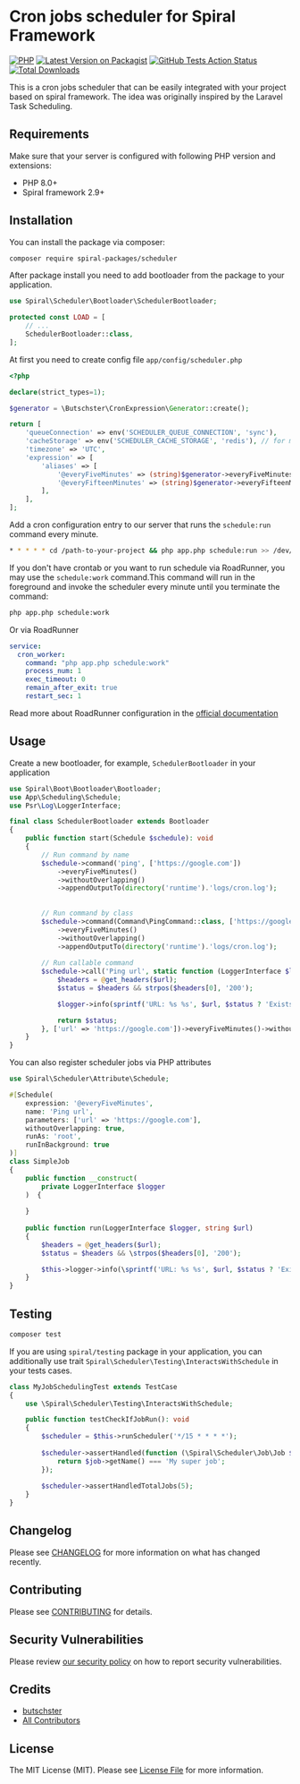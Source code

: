 # Cron jobs scheduler for Spiral Framework

[![PHP](https://img.shields.io/packagist/php-v/spiral-packages/scheduler.svg?style=flat-square)](https://packagist.org/packages/spiral-packages/scheduler)
[![Latest Version on Packagist](https://img.shields.io/packagist/v/spiral-packages/scheduler.svg?style=flat-square)](https://packagist.org/packages/spiral-packages/scheduler)
[![GitHub Tests Action Status](https://img.shields.io/github/workflow/status/spiral-packages/scheduler/run-tests?label=tests&style=flat-square)](https://github.com/spiral-packages/scheduler/actions?query=workflow%3Arun-tests)
[![Total Downloads](https://img.shields.io/packagist/dt/spiral-packages/scheduler.svg?style=flat-square)](https://packagist.org/packages/spiral-packages/scheduler)

This is a cron jobs scheduler that can be easily integrated with your project based on spiral framework. The idea was
originally inspired by the Laravel Task Scheduling.

## Requirements

Make sure that your server is configured with following PHP version and extensions:

- PHP 8.0+
- Spiral framework 2.9+

## Installation

You can install the package via composer:

```bash
composer require spiral-packages/scheduler
```

After package install you need to add bootloader from the package to your application.

```php
use Spiral\Scheduler\Bootloader\SchedulerBootloader;

protected const LOAD = [
    // ...
    SchedulerBootloader::class,
];
```

At first you need to create config file `app/config/scheduler.php`

```php
<?php

declare(strict_types=1);

$generator = \Butschster\CronExpression\Generator::create();

return [
    'queueConnection' => env('SCHEDULER_QUEUE_CONNECTION', 'sync'),
    'cacheStorage' => env('SCHEDULER_CACHE_STORAGE', 'redis'), // for mutexes
    'timezone' => 'UTC',
    'expression' => [
        'aliases' => [
            '@everyFiveMinutes' => (string)$generator->everyFiveMinutes(),
            '@everyFifteenMinutes' => (string)$generator->everyFifteenMinutes(),
        ],
    ],
];
```

Add a cron configuration entry to our server that runs the `schedule:run` command every minute.

```bash
* * * * * cd /path-to-your-project && php app.php schedule:run >> /dev/null 2>&1
```

If you don't have crontab or you want to run schedule via RoadRunner, you may use the `schedule:work` command.This
command will run in the foreground and invoke the scheduler every minute until you terminate the command:

```bash
php app.php schedule:work
```

Or via RoadRunner

```yaml
service:
  cron_worker:
    command: "php app.php schedule:work"
    process_num: 1
    exec_timeout: 0
    remain_after_exit: true
    restart_sec: 1
```

Read more about RoadRunner configuration in the [official documentation](https://roadrunner.dev/docs/beep-beep-service)

## Usage

Create a new bootloader, for example, `SchedulerBootloader` in your application

```php
use Spiral\Boot\Bootloader\Bootloader;
use App\Scheduling\Schedule;
use Psr\Log\LoggerInterface;

final class SchedulerBootloader extends Bootloader
{
    public function start(Schedule $schedule): void
    {
        // Run command by name
        $schedule->command('ping', ['https://google.com'])
            ->everyFiveMinutes()
            ->withoutOverlapping()
            ->appendOutputTo(directory('runtime').'logs/cron.log');
            
            
        // Run command by class
        $schedule->command(Command\PingCommand::class, ['https://google.com'])
            ->everyFiveMinutes()
            ->withoutOverlapping()
            ->appendOutputTo(directory('runtime').'logs/cron.log');
            
        // Run callable command
        $schedule->call('Ping url', static function (LoggerInterface $logger, string $url) {
            $headers = @get_headers($url);
            $status = $headers && strpos($headers[0], '200');

            $logger->info(sprintf('URL: %s %s', $url, $status ? 'Exists' : 'Does not exist'));

            return $status;
        }, ['url' => 'https://google.com'])->everyFiveMinutes()->withoutOverlapping();
    }
}
```

You can also register scheduler jobs via PHP attributes

```php
use Spiral\Scheduler\Attribute\Schedule;

#[Schedule(
    expression: '@everyFiveMinutes',
    name: 'Ping url', 
    parameters: ['url' => 'https://google.com'],
    withoutOverlapping: true,
    runAs: 'root',
    runInBackground: true
)]
class SimpleJob
{
    public function __construct(
        private LoggerInterface $logger
    )  {
        
    }
    
    public function run(LoggerInterface $logger, string $url)
    {
        $headers = @get_headers($url);
        $status = $headers && \strpos($headers[0], '200');

        $this->logger->info(\sprintf('URL: %s %s', $url, $status ? 'Exists' : 'Does not exist'));
    }
}
```

## Testing

```bash
composer test
```

If you are using `spiral/testing` package in your application, you can additionally use
trait `Spiral\Scheduler\Testing\InteractsWithSchedule` in your tests cases.

```php
class MyJobSchedulingTest extends TestCase
{
    use \Spiral\Scheduler\Testing\InteractsWithSchedule;

    public function testCheckIfJobRun(): void
    {
        $scheduler = $this->runScheduler('*/15 * * * *');
        
        $scheduler->assertHandled(function (\Spiral\Scheduler\Job\Job $job) {
            return $job->getName() === 'My super job';
        });
        
        $scheduler->assertHandledTotalJobs(5);
    }
}
```

## Changelog

Please see [CHANGELOG](CHANGELOG.md) for more information on what has changed recently.

## Contributing

Please see [CONTRIBUTING](.github/CONTRIBUTING.md) for details.

## Security Vulnerabilities

Please review [our security policy](../../security/policy) on how to report security vulnerabilities.

## Credits

- [butschster](https://github.com/spiral-packages)
- [All Contributors](../../contributors)

## License

The MIT License (MIT). Please see [License File](LICENSE) for more information.
